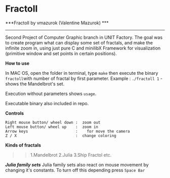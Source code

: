 # Fractoll
***Fractoll by vmazurok (Valentine Mazurok) ***
<hr> 
Second Project of Computer Graphic branch in UNIT Factory.
The goal was to create program what can display some set of fractals, and make the infinite zoom in, using just pure C and minilibX Framework for visualization (primitive window and set points in certain positions).

<b> How to use </b>

In MAC OS, open the folder in terminal, type `make` then execute the binary `fractoll`with number of fractal by first parameter. Example : `./fractoll 1` - shows the Mandelbrot's set. </p>
Execution without parameters shows `usage`. </p>
Executable binary also included in repo.

<b> Сontrols </b>
```
Right mouse button/ wheel down :  zoom out 
Left mouse button/ wheel up    :  zoom in
Arrow keys                     :	for move the camera
Z / X                          :  change coloring
```
<b> Kinds of fractals  </b>
>> 1.Mandelbrot
>> 2.Julia
>> 3.Ship Fractol
>> etc. 

***Julia family sets***
Julia family sets also react on mouse movement by changing it's constants.
To turn off this depending press `Space Bar`
